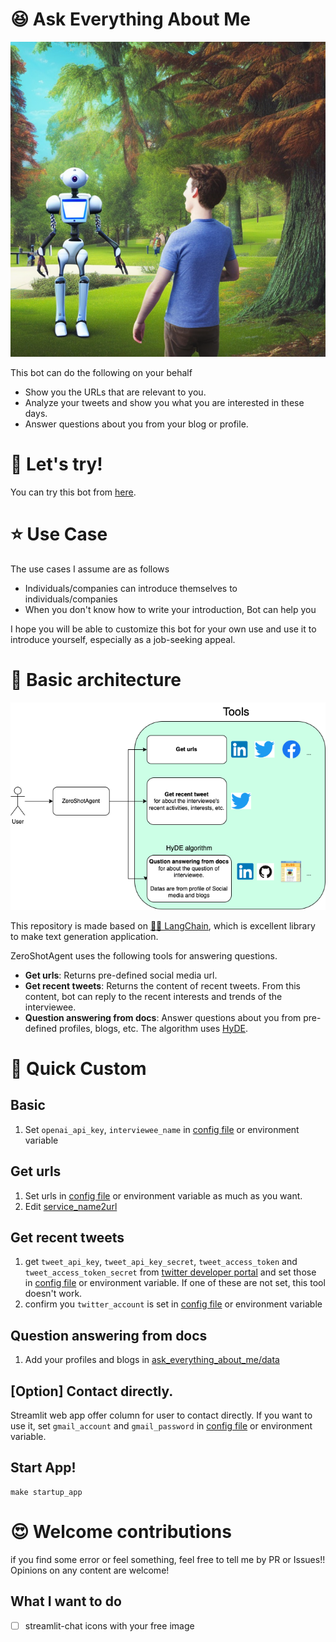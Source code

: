 # 😆 Ask Everything About Me
![concept_art](/documents/concept_art.png)

This bot can do the following on your behalf
- Show you the URLs that are relevant to you.
- Analyze your tweets and show you what you are interested in these days.
- Answer questions about you from your blog or profile.

# 👀 Let's try!
You can try this bot from [here](https://about-yongtae-cfa5uiil5a-an.a.run.app/).

# ⭐ Use Case

The use cases I assume are as follows

- Individuals/companies can introduce themselves to individuals/companies
- When you don't know how to write your introduction, Bot can help you

I hope you will be able to customize this bot for your own use and use it to introduce yourself, especially as a job-seeking appeal.

# 🧠 Basic architecture
![architecture](/documents/architecture.png)

This repository is made based on [🦜️🔗 LangChain](https://github.com/hwchase17/langchain), which is excellent library to make text generation application.

ZeroShotAgent uses the following tools for answering questions.
- **Get urls**: Returns pre-defined social media url.
- **Get recent tweets**: Returns the content of recent tweets. From this content, bot can reply to the recent interests and trends of the interviewee.
- **Question answering from docs**: Answer questions about you from pre-defined profiles, blogs, etc. The algorithm uses [HyDE](https://langchain.readthedocs.io/en/latest/modules/utils/combine_docs_examples/hyde.html?highlight=Hyde).


# 🚀 Quick Custom

## Basic
1. Set `openai_api_key`, `interviewee_name` in [config file](ask_everything_about_me/config.py) or environment variable

## Get urls
1. Set urls in [config file](ask_everything_about_me/config.py) or environment variable as much as you want.
2. Edit [service_name2url](ask_everything_about_me/tools/functions/get_url.py)


## Get recent tweets
1. get `tweet_api_key`, `tweet_api_key_secret`, `tweet_access_token` and `tweet_access_token_secret` from [twitter developer portal](https://developer.twitter.com/en/portal/projects-and-apps) and set those in [config file](ask_everything_about_me/config.py) or environment variable. If one of these are not set, this tool doesn't work.
2. confirm you `twitter_account` is set in [config file](ask_everything_about_me/config.py) or environment variable


## Question answering from docs
1. Add your profiles and blogs in [ask_everything_about_me/data](ask_everything_about_me/data)

## [Option] Contact directly.
Streamlit web app offer column for user to contact directly. If you want to use it, set `gmail_account` and `gmail_password` in [config file](ask_everything_about_me/config.py) or environment variable.

## Start App!

```
make startup_app
```

# 😍 Welcome contributions
if you find some error or feel something, feel free to tell me by PR or Issues!! Opinions on any content are welcome!

## What I want to do
- [ ] streamlit-chat icons with your free image